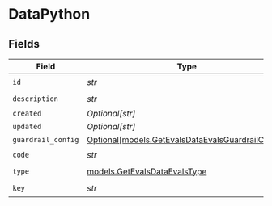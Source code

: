 # DataPython


## Fields

| Field                                                                                              | Type                                                                                               | Required                                                                                           | Description                                                                                        |
| -------------------------------------------------------------------------------------------------- | -------------------------------------------------------------------------------------------------- | -------------------------------------------------------------------------------------------------- | -------------------------------------------------------------------------------------------------- |
| `id`                                                                                               | *str*                                                                                              | :heavy_check_mark:                                                                                 | N/A                                                                                                |
| `description`                                                                                      | *str*                                                                                              | :heavy_check_mark:                                                                                 | N/A                                                                                                |
| `created`                                                                                          | *Optional[str]*                                                                                    | :heavy_minus_sign:                                                                                 | N/A                                                                                                |
| `updated`                                                                                          | *Optional[str]*                                                                                    | :heavy_minus_sign:                                                                                 | N/A                                                                                                |
| `guardrail_config`                                                                                 | [Optional[models.GetEvalsDataEvalsGuardrailConfig]](../models/getevalsdataevalsguardrailconfig.md) | :heavy_minus_sign:                                                                                 | N/A                                                                                                |
| `code`                                                                                             | *str*                                                                                              | :heavy_check_mark:                                                                                 | N/A                                                                                                |
| `type`                                                                                             | [models.GetEvalsDataEvalsType](../models/getevalsdataevalstype.md)                                 | :heavy_check_mark:                                                                                 | N/A                                                                                                |
| `key`                                                                                              | *str*                                                                                              | :heavy_check_mark:                                                                                 | N/A                                                                                                |